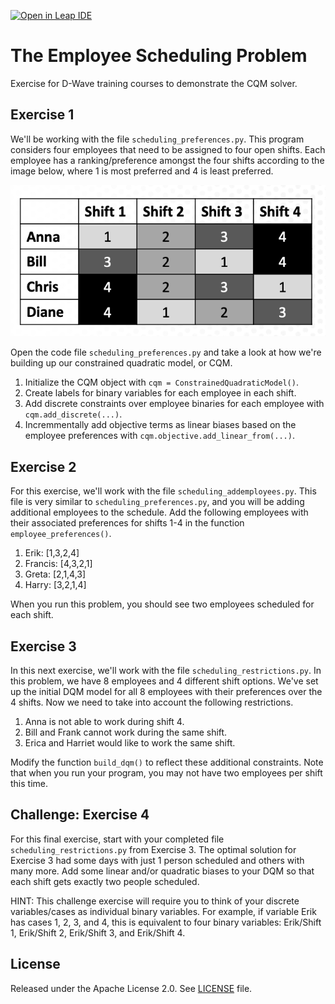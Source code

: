 [![Open in Leap IDE](	
	https://cdn-assets.cloud.dwavesys.com/shared/latest/badges/leapide.svg)](
	https://ide.dwavesys.io/#https://github.com/dwave-training/employee-scheduling)

# The Employee Scheduling Problem

Exercise for D-Wave training courses to demonstrate the CQM solver.

## Exercise 1

We'll be working with the file `scheduling_preferences.py`. This program considers four employees that need to be assigned to four open shifts.  Each employee has a ranking/preference amongst the four shifts according to the image below, where 1 is most preferred and 4 is least preferred.

![Employee preference rankings](scheduling_preferences.png "Employee Preferences")

Open the code file `scheduling_preferences.py` and take a look at how we're building up our constrained quadratic model, or CQM.

1. Initialize the CQM object with `cqm = ConstrainedQuadraticModel()`.
2. Create labels for binary variables for each employee in each shift.
3. Add discrete constraints over employee binaries for each employee with `cqm.add_discrete(...)`.
4. Incremmentally add objective terms as linear biases based on the employee preferences with `cqm.objective.add_linear_from(...)`.

## Exercise 2

For this exercise, we'll work with the file `scheduling_addemployees.py`. This file is very similar to `scheduling_preferences.py`, and you will be adding additional employees to the schedule.  Add the following employees with their associated preferences for shifts 1-4 in the function `employee_preferences()`. 

1. Erik: [1,3,2,4]
2. Francis: [4,3,2,1]
3. Greta: [2,1,4,3]
4. Harry: [3,2,1,4]

When you run this problem, you should see two employees scheduled for each shift.

## Exercise 3

In this next exercise, we'll work with the file `scheduling_restrictions.py`. In this problem, we have 8 employees and 4 different shift options.  We've set up the initial DQM model for all 8 employees with their preferences over the 4 shifts. Now we need to take into account the following restrictions.

1. Anna is not able to work during shift 4.
2. Bill and Frank cannot work during the same shift.
3. Erica and Harriet would like to work the same shift.

Modify the function `build_dqm()` to reflect these additional constraints. Note that when you run your program, you may not have two employees per shift this time.

## Challenge: Exercise 4

For this final exercise, start with your completed file `scheduling_restrictions.py` from Exercise 3.  The optimal solution for Exercise 3 had some days with just 1 person scheduled and others with many more.  Add some linear and/or quadratic biases to your DQM so that each shift gets exactly two people scheduled.

HINT: This challenge exercise will require you to think of your discrete variables/cases as individual binary variables.  For example, if variable Erik has cases 1, 2, 3, and 4, this is equivalent to four binary variables: Erik/Shift 1, Erik/Shift 2, Erik/Shift 3, and Erik/Shift 4.

## License

Released under the Apache License 2.0. See [LICENSE](LICENSE) file.
